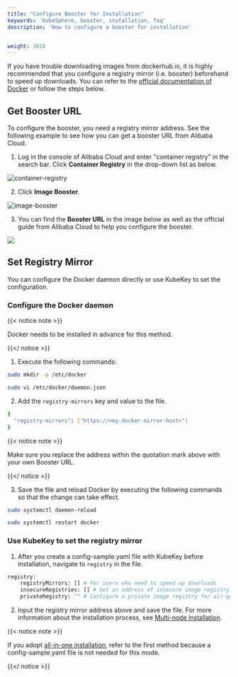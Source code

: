 ```yaml
---
title: "Configure Booster for Installation"
keywords: 'KubeSphere, booster, installation, faq'
description: 'How to configure a booster for installation'


weight: 3610
---
```


If you have trouble downloading images from dockerhub.io, it is highly recommended that you configure a registry mirror (i.e. booster) beforehand to speed up downloads. You can refer to the [official documentation of Docker](https://docs.docker.com/registry/recipes/mirror/#configure-the-docker-daemon) or follow the steps below.

## Get Booster URL

To configure the booster, you need a registry mirror address. See the following example to see how you can get a booster URL from Alibaba Cloud.

1. Log in the console of Alibaba Cloud and enter "container registry" in the search bar. Click **Container Registry** in the drop-down list as below.

![container-registry](https://ap3.qingstor.com/kubesphere-website/docs/20200904165654.png)

2. Click **Image Booster**.

![image-booster](https://ap3.qingstor.com/kubesphere-website/docs/20200904170057.png)

3. You can find the **Booster URL** in the image below as well as the official guide from Alibaba Cloud to help you configure the booster.

![](https://ap3.qingstor.com/kubesphere-website/docs/20200904171359.png)

## Set Registry Mirror

You can configure the Docker daemon directly or use KubeKey to set the configuration.

### Configure the Docker daemon

{{< notice note >}}

Docker needs to be installed in advance for this method.

{{</ notice >}} 

1. Execute the following commands:

```bash
sudo mkdir -p /etc/docker
```

```bash
sudo vi /etc/docker/daemon.json
```

2. Add the `registry-mirrors` key and value to the file.

```bash
{
  "registry-mirrors": ["https://<my-docker-mirror-host>"]
}
```

{{< notice note >}} 

Make sure you replace the address within the quotation mark above with your own Booster URL.

{{</ notice >}} 

3. Save the file and reload Docker by executing the following commands so that the change can take effect.

```bash
sudo systemctl daemon-reload
```

```bash
sudo systemctl restart docker
```

### Use KubeKey to set the registry mirror

1. After you create a config-sample.yaml file with KubeKey before installation, navigate to `registry` in the file.

```bash
registry:
    registryMirrors: [] # For users who need to speed up downloads
    insecureRegistries: [] # Set an address of insecure image registry. See https://docs.docker.com/registry/insecure/
    privateRegistry: "" # Configure a private image registry for air-gapped installation (e.g. docker local registry or Harbor)
```

2. Input the registry mirror address above and save the file. For more information about the installation process, see [Multi-node Installation](../../../installing-on-linux/introduction/multioverview/). 

{{< notice note >}}

If you adopt [all-in-one installation](../../../quick-start/all-in-one-on-linux/), refer to the first method because a config-sample.yaml file is not needed for this mode.

{{</ notice >}} 
